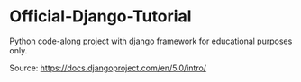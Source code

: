 # Official-Django-Tutorial
Python code-along project with django framework for educational purposes only.

Source: https://docs.djangoproject.com/en/5.0/intro/
